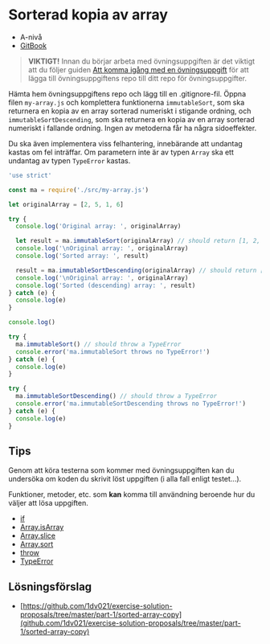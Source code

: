 # Sorterad kopia av array

- A-nivå
- [GitBook](https://coursepress.gitbooks.io/1dv021/content/ovningsuppgifter/del1/sorterad-kopia-av-array/)

>__VIKTIGT!__ Innan du börjar arbeta med övningsuppgiften är det viktigt att du följer guiden [Att komma igång med en övningsuppgift](https://coursepress.gitbooks.io/1dv021/content/guider/att-komma-igang-med-en-ovningsuppgift/) för att lägga till övningsuppgiftens repo till ditt repo för övningsuppgifter.

Hämta hem övningsuppgiftens repo och lägg till en .gitignore-fil. Öppna filen `my-array.js` och komplettera funktionerna `immutableSort`, som ska returnera en kopia av en array sorterad numeriskt i stigande ordning, och `immutableSortDescending`, som ska returnera en kopia av en array sorterad numeriskt i fallande ordning. Ingen av metoderna får ha några sidoeffekter.

Du ska även implementera viss felhantering, innebärande att undantag kastas om fel inträffar. Om parametern inte är av typen `Array` ska ett undantag av typen `TypeError` kastas.

```js
'use strict'

const ma = require('./src/my-array.js')

let originalArray = [2, 5, 1, 6]

try {
  console.log('Original array: ', originalArray)

  let result = ma.immutableSort(originalArray) // should return [1, 2, 5, 6]
  console.log('\nOriginal array: ', originalArray)
  console.log('Sorted array: ', result)

  result = ma.immutableSortDescending(originalArray) // should return [6, 5, 2, 1]
  console.log('\nOriginal array: ', originalArray)
  console.log('Sorted (descending) array: ', result)
} catch (e) {
  console.log(e)
}

console.log()

try {
  ma.immutableSort() // should throw a TypeError
  console.error('ma.immutableSort throws no TypeError!')
} catch (e) {
  console.log(e)
}

try {
  ma.immutableSortDescending() // should throw a TypeError
  console.error('ma.immutableSortDescending throws no TypeError!')
} catch (e) {
  console.log(e)
}
```

## Tips

Genom att köra testerna som kommer med övningsuppgiften kan du undersöka om koden du skrivit löst uppgiften (i alla fall enligt testet...).

Funktioner, metoder, etc. som __kan__ komma till användning beroende hur du väljer att lösa uppgiften.

- [if](https://developer.mozilla.org/en-US/docs/Web/JavaScript/Reference/Statements/if...else)
- [Array.isArray](https://developer.mozilla.org/en-US/docs/Web/JavaScript/Reference/Global_Objects/Array/isArray)
- [Array.slice](https://developer.mozilla.org/en-US/docs/Web/JavaScript/Reference/Global_Objects/Array/slice)
- [Array.sort](https://developer.mozilla.org/en-US/docs/Web/JavaScript/Reference/Global_Objects/Array/sort)
- [throw](https://developer.mozilla.org/en-US/docs/Web/JavaScript/Reference/Statements/throw)
- [TypeError](https://developer.mozilla.org/en-US/docs/Web/JavaScript/Reference/Global_Objects/TypeError)

## Lösningsförslag

- [https://github.com/1dv021/exercise-solution-proposals/tree/master/part-1/sorted-array-copy](github.com/1dv021/exercise-solution-proposals/tree/master/part-1/sorted-array-copy)
